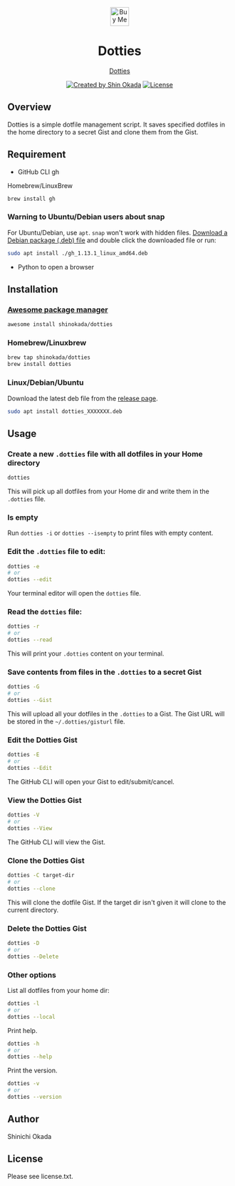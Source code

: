 <p align="center">
<a href='https://ko-fi.com/Z8Z2CHALG' target='_blank'><img height='42' style='border:0px;height:42px;' src='https://storage.ko-fi.com/cdn/kofi3.png?v=3' alt='Buy Me a Coffee at ko-fi.com' /></a>
</p>

<h1 align="center">Dotties</h1>

<p align="center">
<a href="https://dotties.codewithshin.com/">Dotties</a>
</p>

<p align="center">
<a href="https://twitter.com/shinokada" rel="nofollow"><img src="https://img.shields.io/badge/created%20by-@shinokada-4BBAAB.svg" alt="Created by Shin Okada"></a>
<a href="https://opensource.org/licenses/MIT" rel="nofollow"><img src="https://img.shields.io/github/license/shinokada/dotties" alt="License"></a>
</p>

## Overview

Dotties is a simple dotfile management script.
It saves specified dotfiles in the home directory to a secret Gist and clone them from the Gist.

## Requirement

- GitHub CLI gh

Homebrew/LinuxBrew

```sh
brew install gh
```

### Warning to Ubuntu/Debian users about snap

For Ubuntu/Debian, use `apt`. `snap` won't work with hidden files.
[Download a Debian package (.deb) file](https://github.com/cli/cli/releases) and double click the downloaded file or run:

```sh
sudo apt install ./gh_1.13.1_linux_amd64.deb
```

- Python to open a browser

## Installation

### [Awesome package manager](https://github.com/shinokada/awesome)

```sh
awesome install shinokada/dotties
```

### Homebrew/Linuxbrew

```sh
brew tap shinokada/dotties
brew install dotties
```

### Linux/Debian/Ubuntu

Download the latest deb file from the [release page](https://github.com/shinokada/dotties/releases).

```sh
sudo apt install dotties_XXXXXXX.deb
```

## Usage

### Create a new `.dotties` file with all dotfiles in your Home directory

```sh
dotties
```

This will pick up all dotfiles from your Home dir and write them in the `.dotties` file.

### Is empty

Run `dotties -i` or `dotties --isempty` to print files with empty content.

### Edit the `.dotties` file to edit:

```sh
dotties -e
# or
dotties --edit
```

Your terminal editor will open the `dotties` file.

### Read the `dotties` file:

```sh
dotties -r
# or
dotties --read
```

This will print your `.dotties` content on your terminal.

### Save contents from files in the `.dotties` to a secret Gist

```sh
dotties -G
# or
dotties --Gist
```

This will upload all your dotfiles in the `.dotties` to a Gist.
The Gist URL will be stored in the `~/.dotties/gisturl` file.

### Edit the Dotties Gist

```sh
dotties -E
# or
dotties --Edit
```

The GitHub CLI will open your Gist to edit/submit/cancel.

### View the Dotties Gist

```sh
dotties -V
# or
dotties --View
```

The GitHub CLI will view the Gist.

### Clone the Dotties Gist

```sh
dotties -C target-dir
# or
dotties --clone
```

This will clone the dotfile Gist. If the target dir isn't given it will clone to the current directory.

### Delete the Dotties Gist

```sh
dotties -D
# or
dotties --Delete
```

### Other options

List all dotfiles from your home dir:

```sh
dotties -l
# or
dotties --local
```

Print help.

```sh
dotties -h
# or
dotties --help
```

Print the version.

```sh
dotties -v
# or
dotties --version
```

## Author

Shinichi Okada

## License

Please see license.txt.
